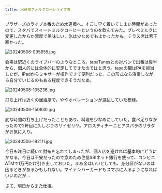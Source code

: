 ```yaml
---
title: 水道橋フォルクローレライブ春
---
```


ブラザーズのライブ本番のため水道橋へ。すこし早く着いてしまい時間があったので、スタバでスイートミルクコーヒーというのを飲んでみた。ブレベミルクに変更したからか濃厚で美味しい、氷は少なめでもよかったかも。テラス席は若干寒かった。

![20240506-095955.jpg](https://ceshmina-photos.s3.ap-northeast-1.amazonaws.com/medium/202405/20240506-095955.jpg)

会場は駅近くのライブバーのようなところ。tapaTunesとの対バンで出番は後半から、個人的には全体的に安定してできたのではと思う。tapaの間はPAを担当したが、iPadからミキサーが操作できて便利だった。この形式なら演奏しながら自分でいじるのもある程度できそうだなあ。

![20240506-105236.jpg](https://ceshmina-photos.s3.ap-northeast-1.amazonaws.com/medium/202405/20240506-105236.jpg)

打ち上げは近くの居酒屋で。ややオペレーションが混乱していた模様。

![20240506-150830.jpg](https://ceshmina-photos.s3.ap-northeast-1.amazonaws.com/medium/202405/20240506-150830.jpg)

変な時間の打ち上げだったこともあり、料理を少なめにしていた。食べ足りなかったので2軒目に久しぶりのサイゼリヤ。アロスティチーニとアスパラのサラダがお気に入り。

![20240506-182111.jpg](https://ceshmina-photos.s3.ap-northeast-1.amazonaws.com/medium/202405/20240506-182111.jpg)

今日も昨日に続いて財布を忘れてしまったが、個人店を避ければ基本的にどうにかなる。今日は不安だったので念のため住信SBIネット銀行を使って、コンビニATMで1万円だけ引き出しておいた。まあ金はいいとしても、身分証がないのは困るときがあるかもしれない。マイナンバーカードもスマホに入るようになればいいのだが...

さて、明日からまた仕事。
